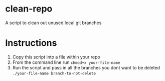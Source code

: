 # clean-repo
A script to clean out unused local git branches

# Instructions 
1. Copy this script into a file within your repo 
2. From the command line run `chmod+x your-file-name`
3. Run the script and pass in all the branches you dont want to be deleted `./your-file-name branch-to-not-delete`
